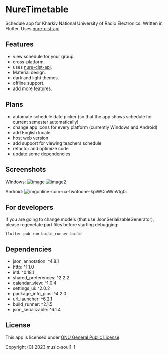 # NureTimetable

Schedule app for Kharkiv National University of Radio Electronics. Written in Flutter.
Uses [nure-cist-api](https://github.com/mindenit/nure-cist-api).


## Features
- view schedule for your group.
- cross-platform.
- uses [nure-cist-api](https://github.com/mindenit/nure-cist-api).
- Material design.
- dark and light themes.
- offline support.
- add more features.


## Plans
- automate schedule date picker (so that the app shows schedule for current semester automatically)
- change app icons for every platform (currently Windows and Android)
- add English locale
- host web version
- add support for viewing teachers schedule
- refactor and optimize code
- update some dependencies


## Screenshots
Windows:
![image](https://github.com/music-soul1-1/nure-timetable/assets/72669184/c85fb945-3836-4fd5-9770-3c26c35d0dce)
![image2](https://github.com/music-soul1-1/nure-timetable/assets/72669184/ce09bd50-53ad-44f6-8137-a9b13ba832f6)

Android:
![imgonline-com-ua-twotoone-kpiWCmWmVtg0i](https://github.com/music-soul1-1/nure-timetable/assets/72669184/cbce1fbf-5600-416f-b58e-e779671829ff)


## For developers

If you are going to change models (that use JsonSerializableGenerator), please regenetate part files before starting debugging:
```
flutter pub run build_runner build
```


## Dependencies
- json_annotation: ^4.8.1
- http: ^1.1.0
- intl: ^0.18.1
- shared_preferences: ^2.2.2
- calendar_view: ^1.0.4
- settings_ui: ^2.0.2
- package_info_plus: ^4.2.0
- url_launcher: ^6.2.1
- build_runner: ^2.1.5
- json_serializable: ^6.1.4


## License

This app is licensed under [GNU General Public License](https://github.com/music-soul1-1/nure-timetable/blob/main/LICENSE).

Copyright (C) 2023  music-soul1-1

